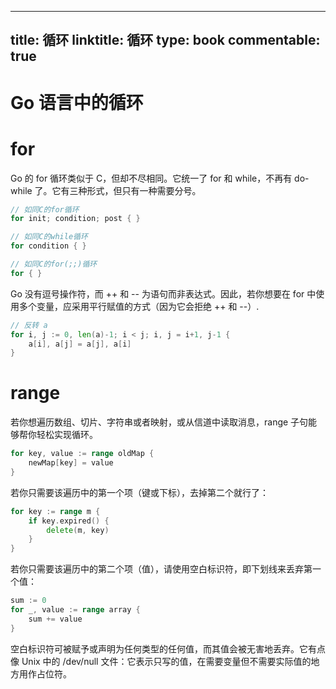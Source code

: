 
---
title: 循环
linktitle: 循环
type: book
commentable: true
---

# Go 语言中的循环

# for

Go 的 for 循环类似于 C，但却不尽相同。它统一了 for 和 while，不再有 do-while 了。它有三种形式，但只有一种需要分号。

```go
// 如同C的for循环
for init; condition; post { }

// 如同C的while循环
for condition { }

// 如同C的for(;;)循环
for { }
```

Go 没有逗号操作符，而 ++ 和 -- 为语句而非表达式。因此，若你想要在 for 中使用多个变量，应采用平行赋值的方式（因为它会拒绝 ++ 和 --）.

```go
// 反转 a
for i, j := 0, len(a)-1; i < j; i, j = i+1, j-1 {
	a[i], a[j] = a[j], a[i]
}
```

# range

若你想遍历数组、切片、字符串或者映射，或从信道中读取消息，range 子句能够帮你轻松实现循环。

```go
for key, value := range oldMap {
	newMap[key] = value
}
```

若你只需要该遍历中的第一个项（键或下标），去掉第二个就行了：

```go
for key := range m {
	if key.expired() {
		delete(m, key)
	}
}
```

若你只需要该遍历中的第二个项（值），请使用空白标识符，即下划线来丢弃第一个值：

```go
sum := 0
for _, value := range array {
	sum += value
}
```

空白标识符可被赋予或声明为任何类型的任何值，而其值会被无害地丢弃。它有点像 Unix 中的 /dev/null 文件：它表示只写的值，在需要变量但不需要实际值的地方用作占位符。

    